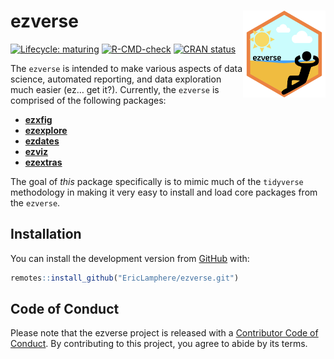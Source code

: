 
<!-- README.md is generated from README.Rmd. Please edit that file -->

# ezverse <a href='https://github.com/EricLamphere/ezverse'><img src='man/figures/logo.png' align="right" height="139" /></a>

<!-- badges: start -->

[![Lifecycle:
maturing](https://img.shields.io/badge/lifecycle-maturing-blue.svg)](https://lifecycle.r-lib.org/articles/stages.html#maturing)
[![R-CMD-check](https://github.com/EricLamphere/ezverse/actions/workflows/check-release.yaml/badge.svg)](https://github.com/EricLamphere/ezverse/actions/workflows/check-release.yaml)
[![CRAN
status](https://www.r-pkg.org/badges/version/ezverse)](https://CRAN.R-project.org/package=ezverse)
<!-- badges: end -->

The `ezverse` is intended to make various aspects of data science,
automated reporting, and data exploration much easier (ez… get it?).
Currently, the `ezverse` is comprised of the following packages:

-   [**ezxfig**](https://github.com/EricLamphere/ezxfig.git)
-   [**ezexplore**](https://github.com/EricLamphere/ezexplore.git)
-   [**ezdates**](https://github.com/EricLamphere/ezdates.git)
-   [**ezviz**](https://github.com/EricLamphere/ezviz.git)
-   [**ezextras**](https://github.com/EricLamphere/ezextras.git)

The goal of *this* package specifically is to mimic much of the
`tidyverse` methodology in making it very easy to install and load core
packages from the `ezverse`.

## Installation

You can install the development version from
[GitHub](https://github.com/EricLamphere/ezverse) with:

``` r
remotes::install_github("EricLamphere/ezverse.git")
```

## Code of Conduct

Please note that the ezverse project is released with a [Contributor
Code of
Conduct](https://contributor-covenant.org/version/2/0/CODE_OF_CONDUCT.html).
By contributing to this project, you agree to abide by its terms.
